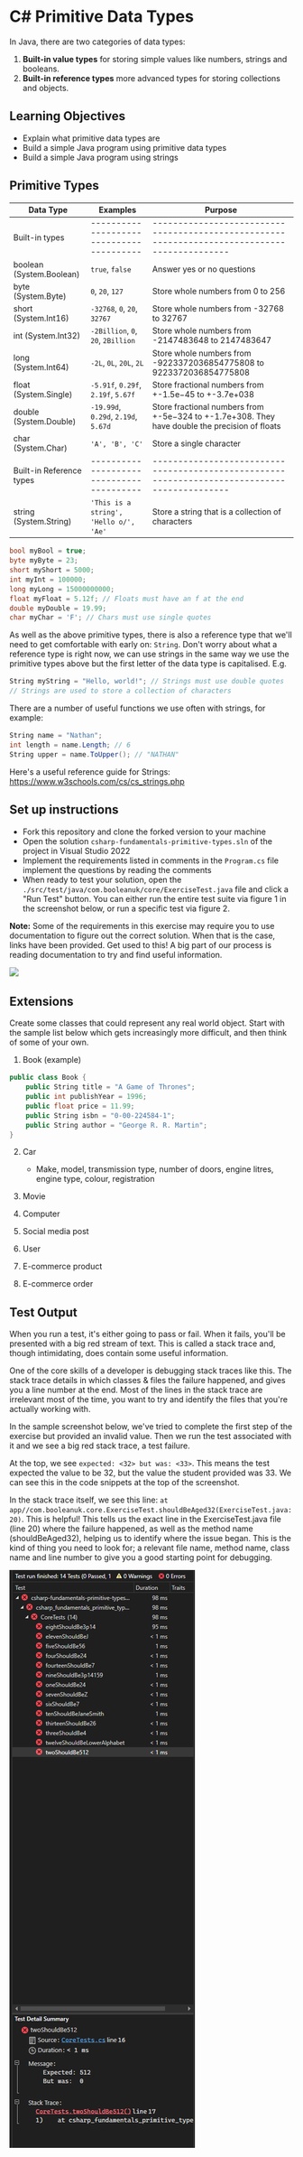 # C# Primitive Data Types

In Java, there are two categories of data types:

1. **Built-in value types** for storing simple values like numbers, strings and booleans.
2. **Built-in reference types** more advanced types for storing collections and objects.

## Learning Objectives

- Explain what primitive data types are
- Build a simple Java program using primitive data types
- Build a simple Java program using strings

## Primitive Types

| Data Type | Examples                                                  | Purpose                                                                                       |
| --------- | --------------------------------------------------------- | --------------------------------------------------------------------------------------------- |
| Built-in types             | ---------------------------------------- | --------------------------------------------------------------------------------------------- |
| boolean (System.Boolean)   | `true`, `false`                          | Answer yes or no questions                                                                    |
| byte (System.Byte)         | `0`, `20`, `127`                         | Store whole numbers from 0 to 256                                                             |
| short (System.Int16)       | `-32768`, `0`, `20`, `32767`             | Store whole numbers from -32768 to 32767                                                      |
| int (System.Int32)         | `-2Billion`, `0`, `20`, `2Billion`       | Store whole numbers from -2147483648 to 2147483647                                            |
| long (System.Int64)        | `-2L`, `0L`, `20L`, `2L`                 | Store whole numbers from -9223372036854775808 to 9223372036854775808                          |
| float (System.Single)      | `-5.91f`, `0.29f`, `2.19f`, `5.67f`      | Store fractional numbers from +-1.5e−45 to +-3.7e+038                                         |
| double (System.Double)     | `-19.99d`, `0.29d`, `2.19d`, `5.67d`     | Store fractional numbers from +-5e−324 to +-1.7e+308. They have double the precision of floats|
| char (System.Char)         | `'A', 'B', 'C'`                          | Store a single character                                                                      |
| Built-in  Reference types  | ---------------------------------------- | --------------------------------------------------------------------------------------------- |
| string (System.String)     | `'This is a string', 'Hello o/', 'Ae'`   | Store a string that is a collection of characters                                             |

```c#
bool myBool = true;
byte myByte = 23;
short myShort = 5000;
int myInt = 100000;
long myLong = 15000000000;
float myFloat = 5.12f; // Floats must have an f at the end
double myDouble = 19.99;
char myChar = 'F'; // Chars must use single quotes
```

As well as the above primitive types, there is also a reference type that we'll need to get comfortable with early on: `String`. Don't worry about what a reference type is right now, we can use strings in the same way we use the primitive types above but the first letter of the data type is capitalised. E.g.

```c#
String myString = "Hello, world!"; // Strings must use double quotes
// Strings are used to store a collection of characters
```

There are a number of useful functions we use often with strings, for example:

```c#
String name = "Nathan";
int length = name.Length; // 6
String upper = name.ToUpper(); // "NATHAN"
```

Here's a useful reference guide for Strings: https://www.w3schools.com/cs/cs_strings.php

## Set up instructions

- Fork this repository and clone the forked version to your machine
- Open the solution `csharp-fundamentals-primitive-types.sln` of the project in Visual Studio 2022
- Implement the requirements listed in comments in the `Program.cs` file implement the questions by reading the comments
- When ready to test your solution, open the `./src/test/java/com.booleanuk/core/ExerciseTest.java` file and click a "Run Test" button. You can either run the entire test suite via figure 1 in the screenshot below, or run a specific test via figure 2.

**Note:** Some of the requirements in this exercise may require you to use documentation to figure out the correct solution. When that is the case, links have been provided. Get used to this! A big part of our process is reading documentation to try and find useful information.

![](./assets/run-a-test.PNG)

## Extensions

Create some classes that could represent any real world object. Start with the sample list below which gets increasingly more difficult, and then think of some of your own.

1. Book (example)

```c#
public class Book {
    public String title = "A Game of Thrones";
    public int publishYear = 1996;
    public float price = 11.99;
    public String isbn = "0-00-224584-1";
    public String author = "George R. R. Martin";
}
```

2. Car

   - Make, model, transmission type, number of doors, engine litres, engine type, colour, registration

3. Movie

4. Computer

5. Social media post

6. User

7. E-commerce product

8. E-commerce order

## Test Output

When you run a test, it's either going to pass or fail. When it fails, you'll be presented with a big red stream of text. This is called a stack trace and, though intimidating, does contain some useful information.

One of the core skills of a developer is debugging stack traces like this. The stack trace details in which classes & files the failure happened, and gives you a line number at the end. Most of the lines in the stack trace are irrelevant most of the time, you want to try and identify the files that you're actually working with.

In the sample screenshot below, we've tried to complete the first step of the exercise but provided an invalid value. Then we run the test associated with it and we see a big red stack trace, a test failure.

At the top, we see `expected: <32> but was: <33>`. This means the test expected the value to be 32, but the value the student provided was 33. We can see this in the code snippets at the top of the screenshot.

In the stack trace itself, we see this line: `at app//com.booleanuk.core.ExerciseTest.shouldBeAged32(ExerciseTest.java:20)`. This is helpful! This tells us the exact line in the ExerciseTest.java file (line 20) where the failure happened, as well as the method name (shouldBeAged32), helping us to identify where the issue began. This is the kind of thing you need to look for; a relevant file name, method name, class name and line number to give you a good starting point for debugging.

![](./assets/test-failure.PNG)
